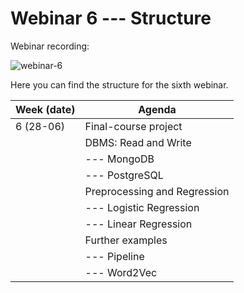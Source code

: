 # Webinar 6 --- Structure

Webinar recording:

![webinar-6](img/webinar6.png)

Here you can find the structure for the sixth webinar.

| **Week (date)** | **Agenda**                                           |
|-----------------|------------------------------------------------------|
| 6 (28-06)       | Final-course project                                 |
|                 | DBMS: Read and Write                                 |
|                 |   --- MongoDB                                        |
|                 |   --- PostgreSQL                                     |
|                 | Preprocessing and Regression                         |
|                 |   --- Logistic Regression                            |
|                 |   --- Linear Regression                              |
|                 | Further examples                                     |
|                 |   --- Pipeline                                       |
|                 |   --- Word2Vec                                       |
